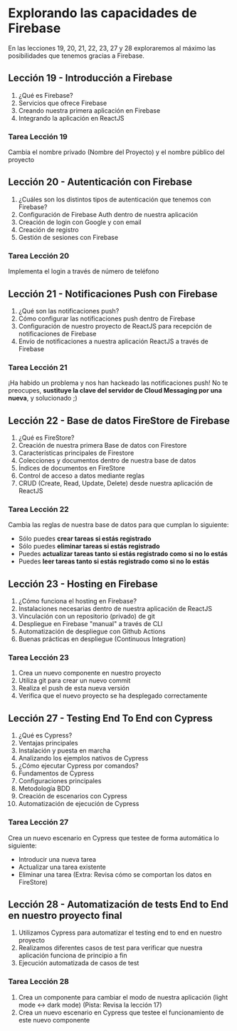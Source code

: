 # Explorando las capacidades de Firebase
En las lecciones 19, 20, 21, 22, 23, 27 y 28 exploraremos al máximo las posibilidades que tenemos gracias a Firebase.

## Lección 19 - Introducción a Firebase
1. ¿Qué es Firebase?
2. Servicios que ofrece Firebase
3. Creando nuestra primera aplicación en Firebase
4. Integrando la aplicación en ReactJS
### Tarea Lección 19
Cambia el nombre privado (Nombre del Proyecto) y el nombre público del proyecto

## Lección 20 - Autenticación con Firebase
1. ¿Cuáles son los distintos tipos de autenticación que tenemos con Firebase?
2. Configuración de Firebase Auth dentro de nuestra aplicación
3. Creación de login con Google y con email
4. Creación de registro
5. Gestión de sesiones con Firebase
### Tarea Lección 20
Implementa el login a través de número de teléfono

## Lección 21 - Notificaciones Push con Firebase
1. ¿Qué son las notificaciones push?
2. Cómo configurar las notificaciones push dentro de Firebase
3. Configuración de nuestro proyecto de ReactJS para recepción de notificaciones de Firebase
4. Envío de notificaciones a nuestra aplicación ReactJS a través de Firebase
### Tarea Lección 21
¡Ha habido un problema y nos han hackeado las notificaciones push! No te preocupes, **sustituye la clave del servidor de Cloud Messaging por una nueva**, y solucionado ;)

## Lección 22 - Base de datos FireStore de Firebase
1. ¿Qué es FireStore?
2. Creación de nuestra primera Base de datos con Firestore
3. Características principales de Firestore
4. Colecciones y documentos dentro de nuestra base de datos
5. Índices de documentos en FireStore
6. Control de acceso a datos mediante reglas
7. CRUD (Create, Read, Update, Delete) desde nuestra aplicación de ReactJS
### Tarea Lección 22
Cambia las reglas de nuestra base de datos para que cumplan lo siguiente:
- Sólo puedes **crear tareas si estás registrado**
- Sólo puedes **eliminar tareas si estás registrado**
- Puedes **actualizar tareas tanto si estás registrado como si no lo estás**
- Puedes **leer tareas tanto si estás registrado como si no lo estás**

## Lección 23 - Hosting en Firebase
1. ¿Cómo funciona el hosting en Firebase?
2. Instalaciones necesarias dentro de nuestra aplicación de ReactJS
3. Vinculación con un repositorio (privado) de git
4. Despliegue en Firebase "manual" a través de CLI
5. Automatización de despliegue con Github Actions
6. Buenas prácticas en despliegue (Continuous Integration)
### Tarea Lección 23
1. Crea un nuevo componente en nuestro proyecto
2. Utiliza git para crear un nuevo commit
3. Realiza el push de esta nueva versión
4. Verifica que el nuevo proyecto se ha desplegado correctamente

## Lección 27 - Testing End To End con Cypress
1. ¿Qué es Cypress?
2. Ventajas principales
3. Instalación y puesta en marcha
4. Analizando los ejemplos nativos de Cypress
5. ¿Cómo ejecutar Cypress por comandos?
6. Fundamentos de Cypress
7. Configuraciones principales
8. Metodología BDD
9. Creación de escenarios con Cypress
10. Automatización de ejecución de Cypress
### Tarea Lección 27
Crea un nuevo escenario en Cypress que testee de forma automática lo siguiente:
- Introducir una nueva tarea
- Actualizar una tarea existente
- Eliminar una tarea
(Extra: Revisa cómo se comportan los datos en FireStore)

## Lección 28 - Automatización de tests End to End en nuestro proyecto final
1. Utilizamos Cypress para automatizar el testing end to end en nuestro proyecto
2. Realizamos diferentes casos de test para verificar que nuestra aplicación funciona de principio a fin
3. Ejecución automatizada de casos de test
### Tarea Lección 28
1. Crea un componente para cambiar el modo de nuestra aplicación (light mode <-> dark mode) (Pista: Revisa la lección 17)
2. Crea un nuevo escenario en Cypress que testee el funcionamiento de este nuevo componente
